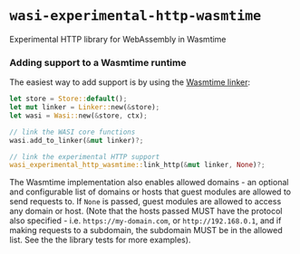 # `wasi-experimental-http-wasmtime`

Experimental HTTP library for WebAssembly in Wasmtime

### Adding support to a Wasmtime runtime

The easiest way to add support is by using the
[Wasmtime linker](https://docs.rs/wasmtime/0.24.0/wasmtime/struct.Linker.html):

```rust
let store = Store::default();
let mut linker = Linker::new(&store);
let wasi = Wasi::new(&store, ctx);

// link the WASI core functions
wasi.add_to_linker(&mut linker)?;

// link the experimental HTTP support
wasi_experimental_http_wasmtime::link_http(&mut linker, None)?;
```

The Wasmtime implementation also enables allowed domains - an optional and
configurable list of domains or hosts that guest modules are allowed to send
requests to. If `None` is passed, guest modules are allowed to access any domain
or host. (Note that the hosts passed MUST have the protocol also specified -
i.e. `https://my-domain.com`, or `http://192.168.0.1`, and if making requests to
a subdomain, the subdomain MUST be in the allowed list. See the the library
tests for more examples).
